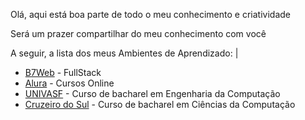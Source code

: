 Olá, aqui está boa parte de todo o meu conhecimento e criatividade


Será um prazer compartilhar do meu conhecimento com você


A seguir, a lista dos meus Ambientes de Aprendizado:
|

- <a href="https://b7web.com.br/fullstack/">B7Web</a> - FullStack
- <a href="https://www.alura.com.br/">Alura</a> - Cursos Online
- <a href="https://portais.univasf.edu.br/">UNIVASF</a> - Curso de bacharel em Engenharia da Computação
- <a href="https://www.cruzeirodosulvirtual.com.br/">Cruzeiro do Sul</a> - Curso de bacharel em Ciências da Computação
